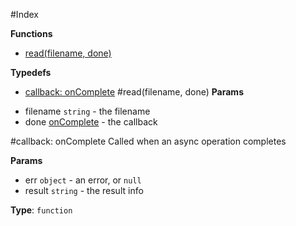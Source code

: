 #Index

**Functions**

* [read(filename, done)](#read)

**Typedefs**

* [callback: onComplete](#onComplete)
<a name="read"></a>
#read(filename, done)
**Params**

- filename `string` - the filename
- done [onComplete](#onComplete) - the callback

<a name="onComplete"></a>
#callback: onComplete
Called when an async operation completes

**Params**

- err `object` - an error, or `null`
- result `string` - the result info

**Type**: `function`  
